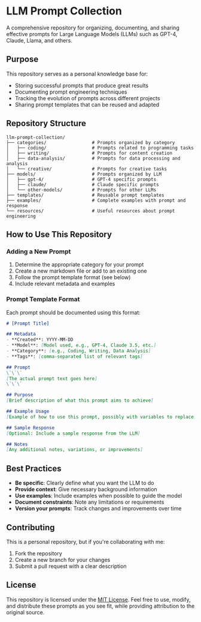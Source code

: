 # LLM Prompt Collection

A comprehensive repository for organizing, documenting, and sharing effective prompts for Large Language Models (LLMs) such as GPT-4, Claude, Llama, and others.

## Purpose

This repository serves as a personal knowledge base for:
- Storing successful prompts that produce great results
- Documenting prompt engineering techniques
- Tracking the evolution of prompts across different projects
- Sharing prompt templates that can be reused and adapted

## Repository Structure

```
llm-prompt-collection/
├── categories/                 # Prompts organized by category
│   ├── coding/                 # Prompts related to programming tasks
│   ├── writing/                # Prompts for content creation
│   ├── data-analysis/          # Prompts for data processing and analysis
│   └── creative/               # Prompts for creative tasks
├── models/                     # Prompts organized by LLM
│   ├── gpt-4/                  # GPT-4 specific prompts
│   ├── claude/                 # Claude specific prompts
│   └── other-models/           # Prompts for other LLMs
├── templates/                  # Reusable prompt templates
├── examples/                   # Complete examples with prompt and response
└── resources/                  # Useful resources about prompt engineering
```

## How to Use This Repository

### Adding a New Prompt

1. Determine the appropriate category for your prompt
2. Create a new markdown file or add to an existing one
3. Follow the prompt template format (see below)
4. Include relevant metadata and examples

### Prompt Template Format

Each prompt should be documented using this format:

```markdown
# [Prompt Title]

## Metadata
- **Created**: YYYY-MM-DD
- **Model**: [Model used, e.g., GPT-4, Claude 3.5, etc.]
- **Category**: [e.g., Coding, Writing, Data Analysis]
- **Tags**: [comma-separated list of relevant tags]

## Prompt
\`\`\`
[The actual prompt text goes here]
\`\`\`

## Purpose
[Brief description of what this prompt aims to achieve]

## Example Usage
[Example of how to use this prompt, possibly with variables to replace]

## Sample Response
[Optional: Include a sample response from the LLM]

## Notes
[Any additional notes, variations, or improvements]
```

## Best Practices

- **Be specific**: Clearly define what you want the LLM to do
- **Provide context**: Give necessary background information
- **Use examples**: Include examples when possible to guide the model
- **Document constraints**: Note any limitations or requirements
- **Version your prompts**: Track changes and improvements over time

## Contributing

This is a personal repository, but if you're collaborating with me:
1. Fork the repository
2. Create a new branch for your changes
3. Submit a pull request with a clear description

## License

This repository is licensed under the [MIT License](LICENSE). Feel free to use, modify, and distribute these prompts as you see fit, while providing attribution to the original source.